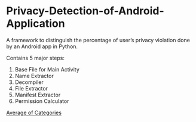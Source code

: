# Privacy-Detection-of-Android-Application

A framework to distinguish the percentage of user’s privacy violation done by an Android app in Python.

Contains 5 major steps:

1. Base File for Main Activity
2. Name Extractor
3. Decompiler
4. File Extractor
5. Manifest Extractor
6. Permission Calculator


[Average of Categories](https://github.com/Neilnarnaware/Privacy-Detection-of-Android-Application/blob/master/Average.png)

